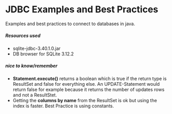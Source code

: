 # JDBC Examples and Best Practices

Examples and best practices to connect to databases in java.

##### Resources used

* sqlite-jdbc-3.40.1.0.jar
* DB browser for SQLite 3.12.2

##### nice to know/remember

* **Statement.execute()** returns a boolean which is true if the return type is ResultSet and false for everything else. An UPDATE-Statement would return false for example because it returns the number of updates rows and not a ResultStet.
* Getting the **columns by name** from the ResultSet is ok but using the index is faster. Best Practice is using constants.